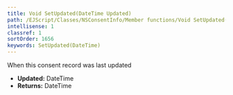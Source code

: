 ```yaml
---
title: Void SetUpdated(DateTime Updated)
path: /EJScript/Classes/NSConsentInfo/Member functions/Void SetUpdated(DateTime p_0)
intellisense: 1
classref: 1
sortOrder: 1656
keywords: SetUpdated(DateTime)
---
```



When this consent record was last updated



* **Updated:** DateTime
* **Returns:** DateTime


